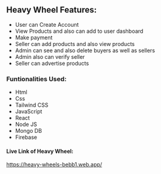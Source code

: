 ## Heavy Wheel Features:
- User can Create Account
- View Products and also can add to user dashboard
- Make payment
- Seller can add products and also view products
- Admin can see and also delete buyers as well as sellers
- Admin also can verify seller
- Seller can advertise products

### Funtionalities Used:
- Html
- Css
- Tailwind CSS
- JavaScript
- React
- Node JS
- Mongo DB
- Firebase

#### Live Link of Heavy Wheel:
https://heavy-wheels-bebb1.web.app/
